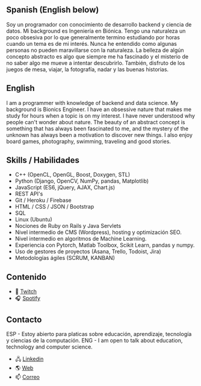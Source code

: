 ## Spanish (English below)

Soy un programador con conocimiento de desarrollo backend y ciencia de datos. Mi background es Ingeniería en Biónica. Tengo una naturaleza un poco obsesiva por lo que generalmente termino estudiando por horas cuando un tema es de mi interés. Nunca he entendido como algunas personas no pueden maravillarse con la naturaleza. La belleza de algún concepto abstracto es algo que siempre me ha fascinado y el misterio de no saber algo me mueve a intentar descubrirlo. También, disfruto de los juegos de mesa, viajar, la fotografía, nadar y las buenas historias.

## English 

I am a programmer with knowledge of backend and data science. My background is Bionics Engineer. I have an obsessive nature that makes me study for hours when a topic is on my interest. I have never understood why people can't wonder about nature. The beauty of an abstract concept is something that has always been fascinated to me, and the mystery of the unknown has always been a motivation to discover new things. I also enjoy board games, photography, swimming, traveling and good stories.

## Skills / Habilidades

- C++ (OpenCL, OpenGL, Boost, Doxygen, STL)
- Python (Django, OpenCV, NumPy, pandas, Matplotlib)
- JavaScript (ES6, jQuery, AJAX, Chart.js)
- REST API's
- Git / Heroku / Firebase
- HTML / CSS / JSON / Bootstrap
- SQL
- Linux (Ubuntu)
- Nociones de Ruby on Rails y Java Servlets
- Nivel intermedio de CMS (Wordpress), hosting y optimización SEO.
- Nivel intermedio en algoritmos de Machine Learning.
- Experiencia con Pytorch, Matlab Toolbox, Scikit Learn, pandas y numpy.
- Uso de gestores de proyectos (Asana, Trello, Todoist, Jira)
- Metodologías ágiles (SCRUM, KANBAN)

## Contenido

- 🔴 [Twitch](https://www.twitch.tv/marianoogalgoritmos)
- 🎧 [Spotify](https://open.spotify.com/show/0bjv8Radkjm1tBX0B4jtiE)

## Contacto

ESP - Estoy abierto para platicas sobre educación, aprendizaje, tecnología y ciencias de la computación.
ENG - I am open to talk about education, technology and computer science.

- 🖧 [Linkedin](https://www.linkedin.com/in/marianoog)
- 🌎 [Web](https://marianoog.com)
- 📫 [Correo](contacto@marianoog.com)

